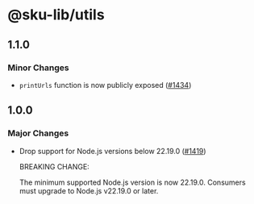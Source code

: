 # @sku-lib/utils

## 1.1.0

### Minor Changes

- `printUrls` function is now publicly exposed ([#1434](https://github.com/seek-oss/sku/pull/1434))

## 1.0.0

### Major Changes

- Drop support for Node.js versions below 22.19.0 ([#1419](https://github.com/seek-oss/sku/pull/1419))

  BREAKING CHANGE:

  The minimum supported Node.js version is now 22.19.0. Consumers must upgrade to Node.js v22.19.0 or later.
